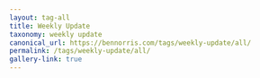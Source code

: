 ```yaml
---
layout: tag-all
title: Weekly Update
taxonomy: weekly update
canonical_url: https://bennorris.com/tags/weekly-update/all/
permalink: /tags/weekly-update/all/
gallery-link: true
---
```


